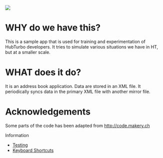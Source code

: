 <img src="https://travis-ci.org/HubTurbo/addressbook.svg?branch=master"/>


# WHY do we have this?
This is a sample app that is used for training and experimentation of HubTurbo developers.
It tries to simulate various situations we have in HT, but at a smaller scale.

# WHAT does it do?
It is an address book application. Data are stored in an XML file.
It periodically syncs data in the primary XML file with another mirror file.

# Acknowledgements
Some parts of the code has been adapted from http://code.makery.ch

Information
- [Testing](docs/Testing.md)
- [Keyboard Shortcuts](docs/KeyboardShortcuts.md)
